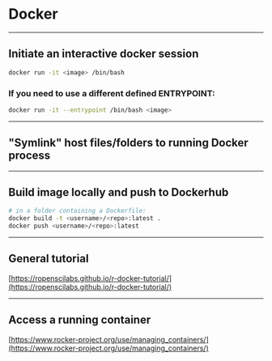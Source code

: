 # Docker

------------------------------

## Initiate an interactive docker session

```bash
docker run -it <image> /bin/bash
```

### If you need to use a different defined ENTRYPOINT:

```bash
docker run -it --entrypoint /bin/bash <image>
```

------------------------------

## "Symlink" host files/folders to running Docker process




------------------------------

## Build image locally and push to Dockerhub

```bash
# in a folder containing a Dockerfile:
docker build -t <username>/<repo>:latest .
docker push <username>/<repo>:latest
```

------------------------------

## General tutorial

[https://ropenscilabs.github.io/r-docker-tutorial/](https://ropenscilabs.github.io/r-docker-tutorial/)

------------------------------

## Access a running container

[https://www.rocker-project.org/use/managing_containers/](https://www.rocker-project.org/use/managing_containers/)
